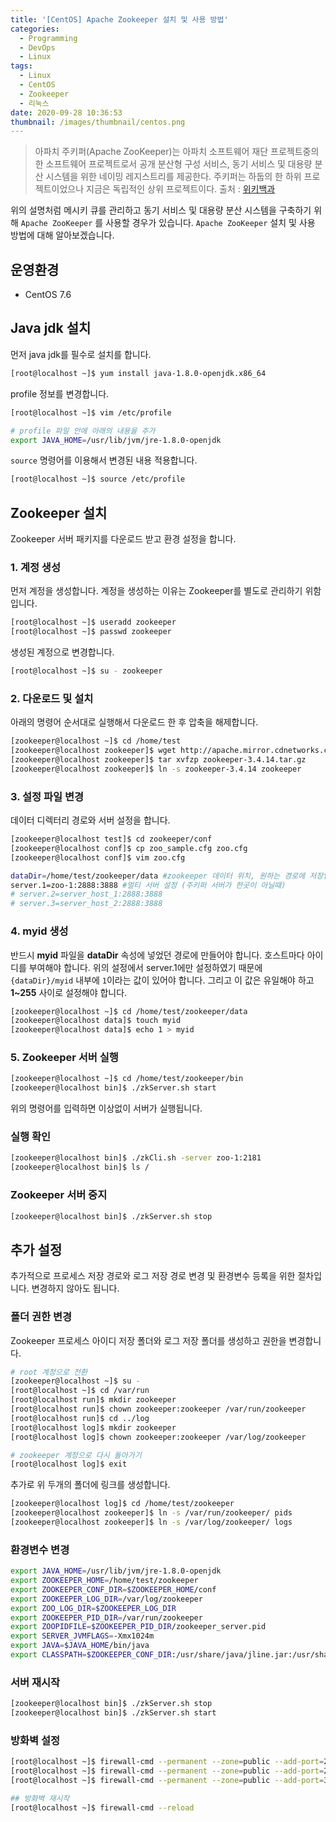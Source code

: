 ```yaml
---
title: '[CentOS] Apache Zookeeper 설치 및 사용 방법'
categories:
  - Programming
  - DevOps
  - Linux
tags:
  - Linux
  - CentOS
  - Zookeeper
  - 리눅스
date: 2020-09-28 10:36:53
thumbnail: /images/thumbnail/centos.png
---
```


> 아파치 주키퍼(Apache ZooKeeper)는 아파치 소프트웨어 재단 프로젝트중의 한 소프트웨어 프로젝트로서 공개 분산형 구성 서비스, 동기 서비스 및 대용량 분산 시스템을 위한 네이밍 레지스트리를 제공한다. 주키퍼는 하둡의 한 하위 프로젝트이었으나 지금은 독립적인 상위 프로젝트이다.
> 출처 : [위키백과](https://ko.wikipedia.org/wiki/%EC%95%84%ED%8C%8C%EC%B9%98_%EC%A3%BC%ED%82%A4%ED%8D%BC)

위의 설명처럼 메시키 큐를 관리하고 동기 서비스 및 대용량 분산 시스템을 구축하기 위해 `Apache ZooKeeper` 를 사용할 경우가 있습니다. `Apache ZooKeeper` 설치 및 사용 방법에 대해 알아보겠습니다.

## 운영환경

- CentOS 7.6

## Java jdk 설치

먼저 java jdk를 필수로 설치를 합니다.

```bash
[root@localhost ~]$ yum install java-1.8.0-openjdk.x86_64
```

profile 정보를 변경합니다.

```bash
[root@localhost ~]$ vim /etc/profile

# profile 파일 안에 아래의 내용을 추가
export JAVA_HOME=/usr/lib/jvm/jre-1.8.0-openjdk
```

`source` 명령어를 이용해서 변경된 내용 적용합니다.

```bash
[root@localhost ~]$ source /etc/profile
```

## Zookeeper 설치

Zookeeper 서버 패키지를 다운로드 받고 환경 설정을 합니다.

### 1. 계정 생성

먼저 계정을 생성합니다. 계정을 생성하는 이유는 Zookeeper를 별도로 관리하기 위함입니다.

```bash
[root@localhost ~]$ useradd zookeeper
[root@localhost ~]$ passwd zookeeper
```

생성된 계정으로 변경합니다.

```bash
[root@localhost ~]$ su - zookeeper
```

### 2. 다운로드 및 설치

아래의 명령어 순서대로 실행해서 다운로드 한 후 압축을 해제합니다.

```bash
[zookeeper@localhost ~]$ cd /home/test
[zookeeper@localhost zookeeper]$ wget http://apache.mirror.cdnetworks.com/zookeeper/zookeeper-3.4.14/zookeeper-3.4.14.tar.gz
[zookeeper@localhost zookeeper]$ tar xvfzp zookeeper-3.4.14.tar.gz
[zookeeper@localhost zookeeper]$ ln -s zookeeper-3.4.14 zookeeper
```

### 3. 설정 파일 변경

데이터 디렉터리 경로와 서버 설정을 합니다.

```bash
[zookeeper@localhost test]$ cd zookeeper/conf
[zookeeper@localhost conf]$ cp zoo_sample.cfg zoo.cfg
[zookeeper@localhost conf]$ vim zoo.cfg

dataDir=/home/test/zookeeper/data #zookeeper 데이터 위치, 원하는 경로에 저장입력
server.1=zoo-1:2888:3888 #멀티 서버 설정 (주키퍼 서버가 한곳이 아닐때)
# server.2=server_host_1:2888:3888
# server.3=server_host_2:2888:3888
```

### 4. myid 생성

반드시 **myid** 파일을 **dataDir** 속성에 넣었던 경로에 만들어야 합니다. 호스트마다 아이디를 부여해야 합니다. 위의 설정에서 server.1에만 설정하였기 때문에 `{dataDir}/myid` 내부에 `1`이라는 값이 있어야 합니다. 그리고 이 값은 유일해야 하고 **1~255** 사이로 설정해야 합니다.

```bash
[zookeeper@localhost ~]$ cd /home/test/zookeeper/data
[zookeeper@localhost data]$ touch myid
[zookeeper@localhost data]$ echo 1 > myid
```

### 5. Zookeeper 서버 실행

```bash
[zookeeper@localhost ~]$ cd /home/test/zookeeper/bin
[zookeeper@localhost bin]$ ./zkServer.sh start
```

위의 명령어를 입력하면 이상없이 서버가 실행됩니다.

### 실행 확인

```bash
[zookeeper@localhost bin]$ ./zkCli.sh -server zoo-1:2181
[zookeeper@localhost bin]$ ls /
```

### Zookeeper 서버 중지

```bash
[zookeeper@localhost bin]$ ./zkServer.sh stop
```

## 추가 설정

추가적으로 프로세스 저장 경로와 로그 저장 경로 변경 및 환경변수 등록을 위한 절차입니다. 변경하지 않아도 됩니다.

### 폴더 권한 변경

Zookeeper 프로세스 아이디 저장 폴더와 로그 저장 폴더를 생성하고 권한을 변경합니다.

```bash
# root 계정으로 전환
[zookeeper@localhost ~]$ su -
[root@localhost ~]$ cd /var/run
[root@localhost run]$ mkdir zookeeper
[root@localhost run]$ chown zookeeper:zookeeper /var/run/zookeeper
[root@localhost run]$ cd ../log
[root@localhost log]$ mkdir zookeeper
[root@localhost log]$ chown zookeeper:zookeeper /var/log/zookeeper

# zookeeper 계정으로 다시 돌아가기
[root@localhost log]$ exit
```

추가로 위 두개의 폴더에 링크를 생성합니다.

```bash
[zookeeper@localhost log]$ cd /home/test/zookeeper
[zookeeper@localhost zookeeper]$ ln -s /var/run/zookeeper/ pids
[zookeeper@localhost zookeeper]$ ln -s /var/log/zookeeper/ logs
```

### 환경변수 변경

```bash
export JAVA_HOME=/usr/lib/jvm/jre-1.8.0-openjdk
export ZOOKEEPER_HOME=/home/test/zookeeper
export ZOOKEEPER_CONF_DIR=$ZOOKEEPER_HOME/conf
export ZOOKEEPER_LOG_DIR=/var/log/zookeeper
export ZOO_LOG_DIR=$ZOOKEEPER_LOG_DIR
export ZOOKEEPER_PID_DIR=/var/run/zookeeper
export ZOOPIDFILE=$ZOOKEEPER_PID_DIR/zookeeper_server.pid
export SERVER_JVMFLAGS=-Xmx1024m
export JAVA=$JAVA_HOME/bin/java
export CLASSPATH=$ZOOKEEPER_CONF_DIR:/usr/share/java/jline.jar:/usr/share/java/log4j-1.2.jar:/usr/share/java/xercesImpl.jar:/usr/share/java/xmlParserAPIs.jar:/usr/share/java/netty.jar:/usr/share/java/slf4j-api.jar:/usr/share/java/slf4j-log4j12.jar:/usr/share/java/zookeeper.jar
```

### 서버 재시작

```bash
[zookeeper@localhost bin]$ ./zkServer.sh stop
[zookeeper@localhost bin]$ ./zkServer.sh start
```

### 방화벽 설정

```bash
[root@localhost ~]$ firewall-cmd --permanent --zone=public --add-port=2181/tcp
[root@localhost ~]$ firewall-cmd --permanent --zone=public --add-port=2888/tcp
[root@localhost ~]$ firewall-cmd --permanent --zone=public --add-port=3888/tcp

## 방화벽 재시작
[root@localhost ~]$ firewall-cmd --reload
```

